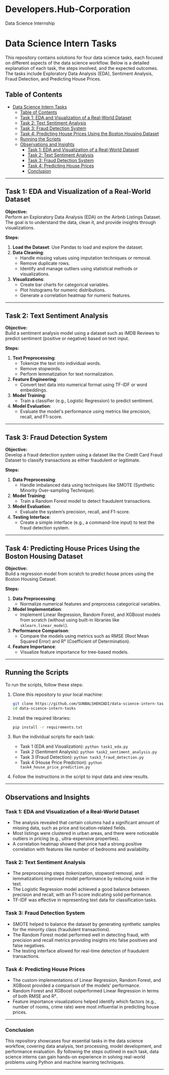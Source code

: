 # Developers.Hub-Corporation
Data Science Internship

# Data Science Intern Tasks

This repository contains solutions for four data science tasks, each focused on different aspects of the data science workflow. Below is a detailed explanation of each task, the steps involved, and the expected outcomes. The tasks include Exploratory Data Analysis (EDA), Sentiment Analysis, Fraud Detection, and Predicting House Prices.

## Table of Contents

- [Data Science Intern Tasks](#data-science-intern-tasks)
  - [Table of Contents](#table-of-contents)
  - [Task 1: EDA and Visualization of a Real-World Dataset](#task-1-eda-and-visualization-of-a-real-world-dataset)
  - [Task 2: Text Sentiment Analysis](#task-2-text-sentiment-analysis)
  - [Task 3: Fraud Detection System](#task-3-fraud-detection-system)
  - [Task 4: Predicting House Prices Using the Boston Housing Dataset](#task-4-predicting-house-prices-using-the-boston-housing-dataset)
  - [Running the Scripts](#running-the-scripts)
  - [Observations and Insights](#observations-and-insights)
    - [Task 1: EDA and Visualization of a Real-World Dataset](#task-1-eda-and-visualization-of-a-real-world-dataset-1)
    - [Task 2: Text Sentiment Analysis](#task-2-text-sentiment-analysis-1)
    - [Task 3: Fraud Detection System](#task-3-fraud-detection-system-1)
    - [Task 4: Predicting House Prices](#task-4-predicting-house-prices)
    - [Conclusion](#conclusion)

---

## Task 1: EDA and Visualization of a Real-World Dataset

**Objective:**  
Perform an Exploratory Data Analysis (EDA) on the Airbnb Listings Dataset. The goal is to understand the data, clean it, and provide insights through visualizations.

**Steps:**
1. **Load the Dataset**: Use Pandas to load and explore the dataset.
2. **Data Cleaning**:
   - Handle missing values using imputation techniques or removal.
   - Remove duplicate rows.
   - Identify and manage outliers using statistical methods or visualizations.
3. **Visualizations**:
   - Create bar charts for categorical variables.
   - Plot histograms for numeric distributions.
   - Generate a correlation heatmap for numeric features.


---

## Task 2: Text Sentiment Analysis

**Objective:**  
Build a sentiment analysis model using a dataset such as IMDB Reviews to predict sentiment (positive or negative) based on text input.

**Steps:**
1. **Text Preprocessing**:
   - Tokenize the text into individual words.
   - Remove stopwords.
   - Perform lemmatization for text normalization.
2. **Feature Engineering**:
   - Convert text data into numerical format using TF-IDF or word embeddings.
3. **Model Training**:
   - Train a classifier (e.g., Logistic Regression) to predict sentiment.
4. **Model Evaluation**:
   - Evaluate the model's performance using metrics like precision, recall, and F1-score.


---

## Task 3: Fraud Detection System

**Objective:**  
Develop a fraud detection system using a dataset like the Credit Card Fraud Dataset to classify transactions as either fraudulent or legitimate.

**Steps:**
1. **Data Preprocessing**:
   - Handle imbalanced data using techniques like SMOTE (Synthetic Minority Over-sampling Technique).
2. **Model Training**:
   - Train a Random Forest model to detect fraudulent transactions.
3. **Model Evaluation**:
   - Evaluate the system’s precision, recall, and F1-score.
4. **Testing Interface**:
   - Create a simple interface (e.g., a command-line input) to test the fraud detection system.

---

## Task 4: Predicting House Prices Using the Boston Housing Dataset

**Objective:**  
Build a regression model from scratch to predict house prices using the Boston Housing Dataset.

**Steps:**
1. **Data Preprocessing**:
   - Normalize numerical features and preprocess categorical variables.
2. **Model Implementation**:
   - Implement Linear Regression, Random Forest, and XGBoost models from scratch (without using built-in libraries like `sklearn.linear_model`).
3. **Performance Comparison**:
   - Compare the models using metrics such as RMSE (Root Mean Squared Error) and R² (Coefficient of Determination).
4. **Feature Importance**:
   - Visualize feature importance for tree-based models.


---

## Running the Scripts

To run the scripts, follow these steps:

1. Clone this repository to your local machine:
    ```bash
    git clone https://github.com/SUNBALSHEHZADI/data-science-intern-tasks.git
    cd data-science-intern-tasks
    ```

2. Install the required libraries:
    ```bash
    pip install -r requirements.txt
    ```

3. Run the individual scripts for each task:
    - Task 1 (EDA and Visualization): `python task1_eda.py`
    - Task 2 (Sentiment Analysis): `python task2_sentiment_analysis.py`
    - Task 3 (Fraud Detection): `python task3_fraud_detection.py`
    - Task 4 (House Price Prediction): `python task4_house_price_prediction.py`

4. Follow the instructions in the script to input data and view results.

---

## Observations and Insights

### Task 1: EDA and Visualization of a Real-World Dataset
- The analysis revealed that certain columns had a significant amount of missing data, such as price and location-related fields.
- Most listings were clustered in urban areas, and there were noticeable outliers in pricing (e.g., ultra-expensive properties).
- A correlation heatmap showed that price had a strong positive correlation with features like number of bedrooms and availability.

### Task 2: Text Sentiment Analysis
- The preprocessing steps (tokenization, stopword removal, and lemmatization) improved model performance by reducing noise in the text.
- The Logistic Regression model achieved a good balance between precision and recall, with an F1-score indicating solid performance.
- TF-IDF was effective in representing text data for classification tasks.

### Task 3: Fraud Detection System
- SMOTE helped to balance the dataset by generating synthetic samples for the minority class (fraudulent transactions).
- The Random Forest model performed well in detecting fraud, with precision and recall metrics providing insights into false positives and false negatives.
- The testing interface allowed for real-time detection of fraudulent transactions.

### Task 4: Predicting House Prices
- The custom implementations of Linear Regression, Random Forest, and XGBoost provided a comparison of the models' performance.
- Random Forest and XGBoost outperformed Linear Regression in terms of both RMSE and R².
- Feature importance visualizations helped identify which factors (e.g., number of rooms, crime rate) were most influential in predicting house prices.

---

### Conclusion

This repository showcases four essential tasks in the data science workflow, covering data analysis, text processing, model development, and performance evaluation. By following the steps outlined in each task, data science interns can gain hands-on experience in solving real-world problems using Python and machine learning techniques.

---
